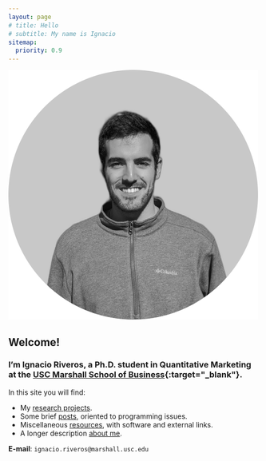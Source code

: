 ```yaml
---
layout: page
# title: Hello
# subtitle: My name is Ignacio
sitemap:
  priority: 0.9
---
```


<img src="/assets/images/profile-pic.png" id="about-img">

## Welcome!
### I’m Ignacio Riveros, a Ph.D. student in Quantitative Marketing at the [USC Marshall School of Business](https://www.marshall.usc.edu){:target="_blank"}. 

<!-- Descripción sobre mis research interests -->

In this site you will find: 
- My [research projects]({{site.baseurl}}/research). 
- Some brief [posts]({{site.baseurl}}/posts), oriented to programming issues. 
- Miscellaneous [resources]({{site.baseurl}}/resources), with software and external links.
- A longer description [about me]({{site.baseurl}}/about).

**E-mail**: `ignacio.riveros@marshall.usc.edu`

